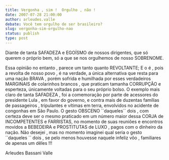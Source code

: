 ```yaml
---
title: Vergonha , sim !  Orgulho , não ! 
date: 2007-07-28 21:00:00
author: arleudes.valle
debate: Você tem orgulho de ser brasileiro?
slug: vergonha-sim-orgulho-nao
status: publish 
type: post
---
```


Diante de tanta SAFADEZA e EGOÍSMO de nossos dirigentes, que só querem o próprio bem, só a que se nos orgulhemos de nosso SOBRENOME.   

Essa opinião no entanto , parece um tanto quanto REVOLTANTE; E o é , pois a revolta de nosso povo , é na verdade, a única alternativa que resta para uma nação BRAVA , porém sofrida e humilhada por esses verdadeiros MARGINAIS de colarinhos brancos , que praticam tamanha CORRUPÇÃO e esperteza, únicamente voltadas para o seu próprio bolso. O exemplo mais claro de tanta SAFADEZA , foi a comemoração por parte de acessores do presidente Lula , em favor do governo, e contra mais de duzentas famílias de passageiros , tripulantes e vítimas em terra, envolvidos no acidente de congonhas em São Paulo. O gesto OBSCENO ´´daqueles`` dois , com certeza deve ser o mesmo praticado em um número maior dessa CORJA de INCOMPETENTES e FARRISTAS, no momento de suas reuniões e encontros movidos a BEBEDEIRA e PROSTITUTAS de LUXO , pagos com o dinheiro da nação. Não desejei , mas no momento imaginei qual seria o gesto ´´daqueles ´´ dois , se pelo menos houvesse naquele infeliz vôo , familiares de apenas um dêles !!!  

Arleudes Bassani Valle
